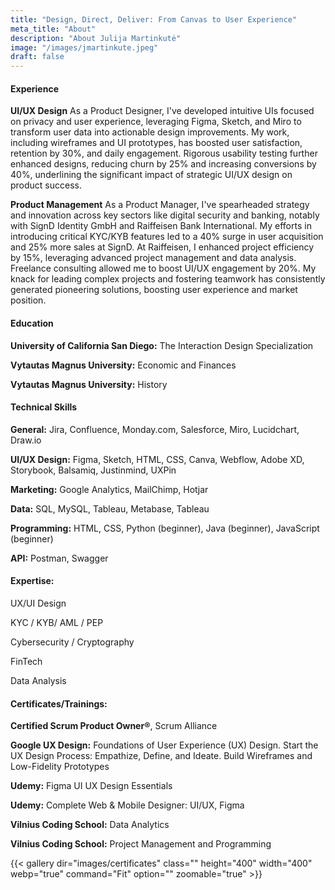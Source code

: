 ```yaml
---
title: "Design, Direct, Deliver: From Canvas to User Experience"
meta_title: "About"
description: "About Julija Martinkutė"
image: "/images/jmartinkute.jpeg"
draft: false
---
```


 
#### Experience

**UI/UX Design**
As a Product Designer, I've developed intuitive UIs focused on privacy and user experience, leveraging Figma, Sketch, and Miro to transform user data into actionable design improvements. My work, including wireframes and UI prototypes, has boosted user satisfaction, retention by 30%, and daily engagement. Rigorous usability testing further enhanced designs, reducing churn by 25% and increasing conversions by 40%, underlining the significant impact of strategic UI/UX design on product success.

**Product Management**
As a Product Manager, I've spearheaded strategy and innovation across key sectors like digital security and banking, notably with SignD Identity GmbH and Raiffeisen Bank International. My efforts in introducing critical KYC/KYB features led to a 40% surge in user acquisition and 25% more sales at SignD. At Raiffeisen, I enhanced project efficiency by 15%, leveraging advanced project management and data analysis. Freelance consulting allowed me to boost UI/UX engagement by 20%. My knack for leading complex projects and fostering teamwork has consistently generated pioneering solutions, boosting user experience and market position.

#### Education

**University of California San Diego:** The Interaction Design Specialization

**Vytautas Magnus University:** Economic and Finances

**Vytautas Magnus University:** History

#### Technical Skills

**General:** Jira, Confluence, Monday.com, Salesforce, Miro, Lucidchart, Draw.io

**UI/UX Design:** Figma, Sketch, HTML, CSS, Canva, Webflow, Adobe XD, Storybook, Balsamiq, Justinmind, UXPin

**Marketing:** Google Analytics, MailChimp, Hotjar

**Data:** SQL, MySQL, Tableau, Metabase, Tableau

**Programming:** HTML, CSS, Python (beginner), Java (beginner), JavaScript (beginner)

**API:** Postman, Swagger

#### Expertise:
UX/UI Design

KYC / KYB/ AML / PEP

Cybersecurity / Cryptography

FinTech

Data Analysis
 
#### Certificates/Trainings:

**Certified Scrum Product Owner®**, Scrum Alliance

**Google UX Design:** Foundations of User Experience (UX) Design. 
Start the UX Design Process: Empathize, Define, and Ideate. Build Wireframes and Low-Fidelity Prototypes 

**Udemy:** Figma UI UX Design Essentials

**Udemy:** Complete Web & Mobile Designer: UI/UX, Figma 

**Vilnius Coding School:** Data Analytics

**Vilnius Coding School:** Project Management and Programming

{{< gallery dir="images/certificates" class="" height="400" width="400" webp="true" command="Fit" option="" zoomable="true" >}}

<!-- <img src="/images/Certificate-Google-UX.png" alt="certificate-google-ux" width="350"/>
<img src="/images/Certificate-Google-UXX.png" alt="certificate-google-ux-ui" width="350"/>
<img src="/images/Certificate-Google-Wireframe.png" alt="certificate-google-wireframe" width="350"/>
<img src="/images/Certificate-ScrumAlliance.png" alt="certificate-scrum-alliance" width="350"/>
<img src="/images/Certificate-Udemy-Figma.png" alt="certificate-udemy-figma" width="350"/> -->
